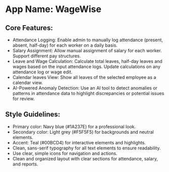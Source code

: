 # **App Name**: WageWise

## Core Features:

- Attendance Logging: Enable admin to manually log attendance (present, absent, half-day) for each worker on a daily basis.
- Salary Assignment: Allow manual assignment of salary for each worker. Support different pay structures.
- Leave and Wage Calculation: Calculate total leaves, half-day leaves and wages based on the input attendance logs. Update calculations on any attendance log or wage edit.
- Calendar leaves View: Show all leaves of the selected employee as a calendar view.
- AI-Powered Anomaly Detection: Use an AI tool to detect anomalies or patterns in attendance data to highlight discrepancies or potential issues for review.

## Style Guidelines:

- Primary color: Navy blue (#1A237E) for a professional look.
- Secondary color: Light grey (#F5F5F5) for backgrounds and neutral elements.
- Accent: Teal (#00BCD4) for interactive elements and highlights.
- Clean, sans-serif typography for all text elements to ensure readability.
- Use clear, simple icons for navigation and actions.
- Clean and organized layout with clear sections for attendance, salary, and reports.